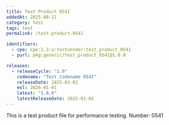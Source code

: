 ```yaml
---
title: Test Product 0541
addedAt: 2025-08-21
category: test
tags: test
permalink: /test-product-0541

identifiers:
  - cpe: cpe:2.3:a:testvendor:test_product_0541
  - purl: pkg:generic/test_product_0541@1.0.0

releases:
  - releaseCycle: "1.0"
    codename: "Test Codename 0541"
    releaseDate: 2025-01-01
    eol: 2026-01-01
    latest: "1.0.0"
    latestReleaseDate: 2025-01-01
---
```


This is a test product file for performance testing. Number: 0541
